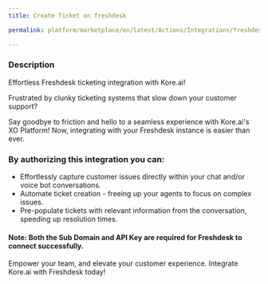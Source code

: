 ```yaml
---
title: Create Ticket on freshdesk

permalink: platform/marketplace/en/latest/Actions/Integrations/freshdesk_createATicket

---
```


### Description

Effortless Freshdesk ticketing integration with Kore.ai!

Frustrated by clunky ticketing systems that slow down your customer support?

Say goodbye to friction and hello to a seamless experience with Kore.ai's XO Platform! Now, integrating with your Freshdesk instance is easier than ever.

### By authorizing this integration you can:
- Effortlessly capture customer issues directly within your chat and/or voice bot conversations.
- Automate ticket creation - freeing up your agents to focus on complex issues.
- Pre-populate tickets with relevant information from the conversation, speeding up resolution times.

#### Note: Both the Sub Domain and API Key are required for Freshdesk to connect successfully.

Empower your team, and elevate your customer experience. Integrate Kore.ai with Freshdesk today!
